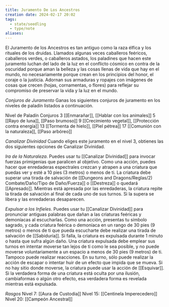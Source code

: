 ```yaml
---
title: Juramento De Los Ancestros
creation date: 2024-02-17 20:02
tags:
  - state/seedling
  - type/note
aliases:
---
```

El Juramento de los Ancestros es tan antiguo como la raza élfica y los rituales de los druidas.
Llamados algunas veces caballeros feéricos, caballeros verdes, o caballeros astados, los paladines
que hacen este juramento luchan del lado de la luz en el conflicto cósmico en contra de la oscuridad porque aman la belleza y las cosas llenas de vida que hay en el mundo, no necesariamente porque crean en los principios del honor, el coraje o la justicia. Adornan sus armaduras y ropajes con imágenes de cosas que crecen (hojas, cornamentas, o flores) para reflejar su compromiso de preservar la vida y la luz en el mundo.

*Conjuros de Juramento*
Ganas los siguientes conjuros de juramento en los niveles de paladín listados a continuación.

Nivel de Paladín                Conjuros
      3                               [[Enmarañar]], [[Hablar con los animales]]
      5                               [[Rayo de luna]], [[Paso brumoso]]
      9                               [[Crecimiento vegetal]], [[Protección contra energía]]
      13                              [[Tormenta de hielo]], [[Piel pétrea]]
      17                              [[Comunión con la naturaleza]], [[Paso arbóreo]]

*Canalizar Divinidad*
Cuando eliges este juramento en el nivel 3, obtienes las dos siguientes opciones de Canalizar
Divinidad.

*Ira de la Naturaleza*. Puedes usar tu [[Canalizar Divinidad]] para invocar fuerzas primigenias que
paralicen al objetivo. Como una acción, puedes hacer que enredaderas espectrales crezcan y atrapen a una criatura que puedas ver y esté a 10 pies (3 metros) o menos de ti. La criatura debe superar una tirada de salvación de [[Dungeons and Dragons/Reglas/2) Combate/Daño/Tipo de Daño/Fuerza]] o [[Destreza]] o quedará [[Apresado]].
Mientras está apresada por las enredaderas, la criatura repite la tirada de salvación al final de cada uno de sus turnos. Si la supera se libera y las enredaderas desaparecen.

*Expulsar a los Infieles*. Puedes usar tu [[Canalizar Divinidad]] para pronunciar antiguas palabras que
dañan a las criaturas feéricas y demoníacas al escucharlas. Como una acción, presentas tu símbolo sagrado, y cada criatura feérica o demoníaca en un rango de 30 pies (9 metros) o menos de ti que pueda escucharte debe realizar una tirada de salvación de [[Sabiduría]]. Si falla, la criatura es expulsada durante 1 minuto o hasta que sufra algún daño.
Una criatura expulsada debe emplear sus turnos en intentar moverse tan lejos de ti como le sea
posible, y no puede moverse voluntariamente a un espacio a menos de 30 pies (9 metros) de ti.
Tampoco puede realizar reacciones. 
En su turno, sólo puede realizar la acción de escapar o intentar huir de un efecto que impida que se mueva. Si no hay sitio donde moverse, la criatura puede usar la acción de [[Esquivar]]. Si la verdadera forma de una criatura está oculta por una ilusión, cambiaformas o algún otro efecto, esa verdadera forma es revelada mientras está expulsada.


*Rasgos*
Nivel 7: [[Aura de Custodia]]
Nivel 15: [[Centinela Imperecedero]]
Nivel 20: [[Campeón Ancestral]]